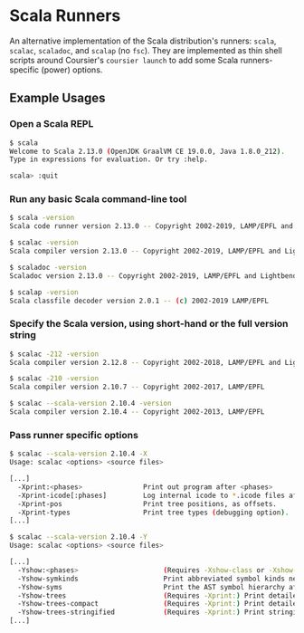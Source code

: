 # Scala Runners

An alternative implementation of the Scala distribution's runners: `scala`, `scalac`, `scaladoc`, and `scalap`
(no `fsc`).  They are implemented as thin shell scripts around Coursier's `coursier launch` to add some Scala
runners-specific (power) options.

## Example Usages

### Open a Scala REPL

```bash
$ scala
Welcome to Scala 2.13.0 (OpenJDK GraalVM CE 19.0.0, Java 1.8.0_212).
Type in expressions for evaluation. Or try :help.

scala> :quit
```

### Run any basic Scala command-line tool

```bash
$ scala -version
Scala code runner version 2.13.0 -- Copyright 2002-2019, LAMP/EPFL and Lightbend, Inc.

$ scalac -version
Scala compiler version 2.13.0 -- Copyright 2002-2019, LAMP/EPFL and Lightbend, Inc.

$ scaladoc -version
Scaladoc version 2.13.0 -- Copyright 2002-2019, LAMP/EPFL and Lightbend, Inc.

$ scalap -version
Scala classfile decoder version 2.0.1 -- (c) 2002-2019 LAMP/EPFL
```

### Specify the Scala version, using short-hand or the full version string

```bash
$ scalac -212 -version
Scala compiler version 2.12.8 -- Copyright 2002-2018, LAMP/EPFL and Lightbend, Inc.

$ scalac -210 -version
Scala compiler version 2.10.7 -- Copyright 2002-2017, LAMP/EPFL

$ scalac --scala-version 2.10.4 -version
Scala compiler version 2.10.4 -- Copyright 2002-2013, LAMP/EPFL
```

### Pass runner specific options

```bash
$ scalac --scala-version 2.10.4 -X
Usage: scalac <options> <source files>

[...]
  -Xprint:<phases>               Print out program after <phases>
  -Xprint-icode[:phases]         Log internal icode to *.icode files after <phases> (default: icode)
  -Xprint-pos                    Print tree positions, as offsets.
  -Xprint-types                  Print tree types (debugging option).
[...]

$ scalac --scala-version 2.10.4 -Y
Usage: scalac <options> <source files>

[...]
  -Yshow:<phases>                     (Requires -Xshow-class or -Xshow-object) Show after <phases>
  -Yshow-symkinds                     Print abbreviated symbol kinds next to symbol names.
  -Yshow-syms                         Print the AST symbol hierarchy after each phase.
  -Yshow-trees                        (Requires -Xprint:) Print detailed ASTs in formatted form.
  -Yshow-trees-compact                (Requires -Xprint:) Print detailed ASTs in compact form.
  -Yshow-trees-stringified            (Requires -Xprint:) Print stringifications along with detailed ASTs.
[...]
```
